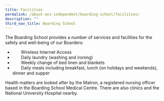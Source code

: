 ```yaml
---
title: Facilities
permalink: /about-acs-independent/boarding-school/facilities/
description: ""
third_nav_title: Boarding School
---
```


The Boarding School provides a number of services and facilities for the safety and well-being of our Boarders:

*          Wireless Internet Access
*          Daily laundry (washing and ironing)
*          Weekly change of bed linen and blankets
*          Daily meals including breakfast, lunch (on holidays and weekends), dinner and supper

Health matters are looked after by the Matron, a registered nursing officer based in the Boarding School Medical Centre. There are also clinics and the National University Hospital nearby.